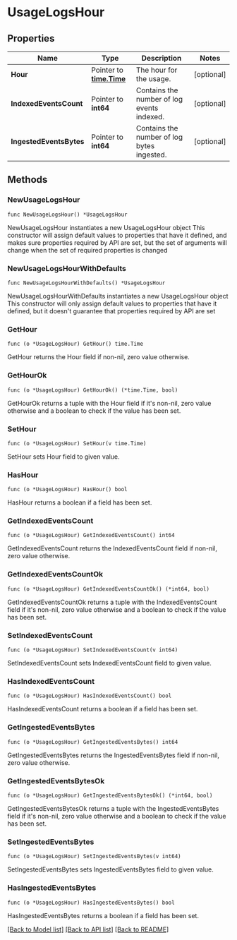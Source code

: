 # UsageLogsHour

## Properties

Name | Type | Description | Notes
------------ | ------------- | ------------- | -------------
**Hour** | Pointer to [**time.Time**](time.Time.md) | The hour for the usage. | [optional] 
**IndexedEventsCount** | Pointer to **int64** | Contains the number of log events indexed. | [optional] 
**IngestedEventsBytes** | Pointer to **int64** | Contains the number of log bytes ingested. | [optional] 

## Methods

### NewUsageLogsHour

`func NewUsageLogsHour() *UsageLogsHour`

NewUsageLogsHour instantiates a new UsageLogsHour object
This constructor will assign default values to properties that have it defined,
and makes sure properties required by API are set, but the set of arguments
will change when the set of required properties is changed

### NewUsageLogsHourWithDefaults

`func NewUsageLogsHourWithDefaults() *UsageLogsHour`

NewUsageLogsHourWithDefaults instantiates a new UsageLogsHour object
This constructor will only assign default values to properties that have it defined,
but it doesn't guarantee that properties required by API are set

### GetHour

`func (o *UsageLogsHour) GetHour() time.Time`

GetHour returns the Hour field if non-nil, zero value otherwise.

### GetHourOk

`func (o *UsageLogsHour) GetHourOk() (*time.Time, bool)`

GetHourOk returns a tuple with the Hour field if it's non-nil, zero value otherwise
and a boolean to check if the value has been set.

### SetHour

`func (o *UsageLogsHour) SetHour(v time.Time)`

SetHour sets Hour field to given value.

### HasHour

`func (o *UsageLogsHour) HasHour() bool`

HasHour returns a boolean if a field has been set.

### GetIndexedEventsCount

`func (o *UsageLogsHour) GetIndexedEventsCount() int64`

GetIndexedEventsCount returns the IndexedEventsCount field if non-nil, zero value otherwise.

### GetIndexedEventsCountOk

`func (o *UsageLogsHour) GetIndexedEventsCountOk() (*int64, bool)`

GetIndexedEventsCountOk returns a tuple with the IndexedEventsCount field if it's non-nil, zero value otherwise
and a boolean to check if the value has been set.

### SetIndexedEventsCount

`func (o *UsageLogsHour) SetIndexedEventsCount(v int64)`

SetIndexedEventsCount sets IndexedEventsCount field to given value.

### HasIndexedEventsCount

`func (o *UsageLogsHour) HasIndexedEventsCount() bool`

HasIndexedEventsCount returns a boolean if a field has been set.

### GetIngestedEventsBytes

`func (o *UsageLogsHour) GetIngestedEventsBytes() int64`

GetIngestedEventsBytes returns the IngestedEventsBytes field if non-nil, zero value otherwise.

### GetIngestedEventsBytesOk

`func (o *UsageLogsHour) GetIngestedEventsBytesOk() (*int64, bool)`

GetIngestedEventsBytesOk returns a tuple with the IngestedEventsBytes field if it's non-nil, zero value otherwise
and a boolean to check if the value has been set.

### SetIngestedEventsBytes

`func (o *UsageLogsHour) SetIngestedEventsBytes(v int64)`

SetIngestedEventsBytes sets IngestedEventsBytes field to given value.

### HasIngestedEventsBytes

`func (o *UsageLogsHour) HasIngestedEventsBytes() bool`

HasIngestedEventsBytes returns a boolean if a field has been set.


[[Back to Model list]](../README.md#documentation-for-models) [[Back to API list]](../README.md#documentation-for-api-endpoints) [[Back to README]](../README.md)


